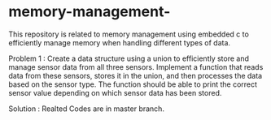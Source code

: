 # memory-management-
This repository is related to memory management using embedded c to efficiently manage memory when handling different types of data.


Problem 1 : 
Create a data structure using a union to efficiently store and manage sensor data from all three sensors. Implement a function that reads data from these sensors, stores it in the union, and then processes the data based on the sensor type. The function should be able to print the correct sensor value depending on which sensor data has been stored.

Solution : Realted Codes are in master branch. 

